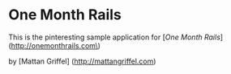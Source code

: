 # One Month Rails

This is the pinteresting sample application for
[*One Month Rails*] (http://onemonthrails.com\)

by [Mattan Griffel] (http://mattangriffel.com)